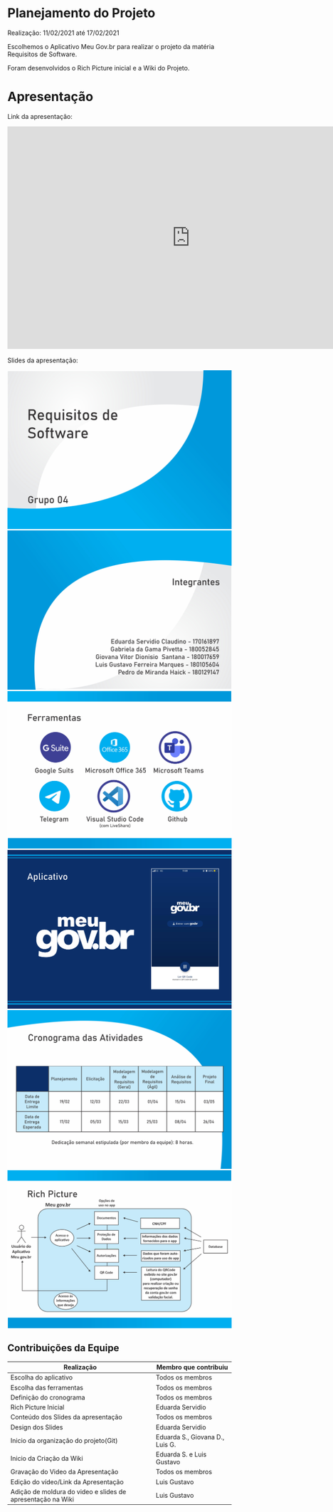 # Planejamento do Projeto

Realização: 11/02/2021 até 17/02/2021

Escolhemos o Aplicativo Meu Gov.br para realizar o projeto da matéria Requisitos de Software.

Foram desenvolvidos o Rich Picture inicial e a Wiki do Projeto.

# Apresentação

Link da apresentação:

<iframe width="820" height="500" src="https://www.youtube-nocookie.com/embed/IC_sE4dq9fA" frameborder="0"
    allow="accelerometer; autoplay; clipboard-write; encrypted-media; gyroscope; picture-in-picture"
    allowfullscreen></iframe>


Slides da apresentação:

![image 1](imagens/Planejamento/apresentação.jpg)
![image 1](imagens/Planejamento/apresentação_1.jpg)
![image 1](imagens/Planejamento/apresentação_2.jpg)
![image 1](imagens/Planejamento/apresentação_3.jpg)
![image 1](imagens/Planejamento/apresentação_4.jpg)
![image 1](imagens/Planejamento/apresentação_5.jpg)

## Contribuições da Equipe

| Realização                                                  | Membro que contribuiu           |
| ----------------------------------------------------------- | ------------------------------- |
| Escolha do aplicativo                                       | Todos os membros                |
| Escolha das ferramentas                                     | Todos os membros                |
| Definição do cronograma                                     | Todos os membros                |
| Rich Picture Inicial                                        | Eduarda Servidio                |
| Conteúdo dos Slides da apresentação                         | Todos os membros                |
| Design dos Slides                                           | Eduarda Servidio                |
| Inicio da organização do projeto(Git)                       | Eduarda S., Giovana D., Luis G. |
| Inicio da Criação da Wiki                                   | Eduarda S. e Luis Gustavo       |
| Gravação do Video da Apresentação                           | Todos os membros                |
| Edição do vídeo/Link da Apresentação                        | Luis Gustavo                    |
| Adição de moldura do video e slides de apresentação na Wiki | Luis Gustavo                    |
